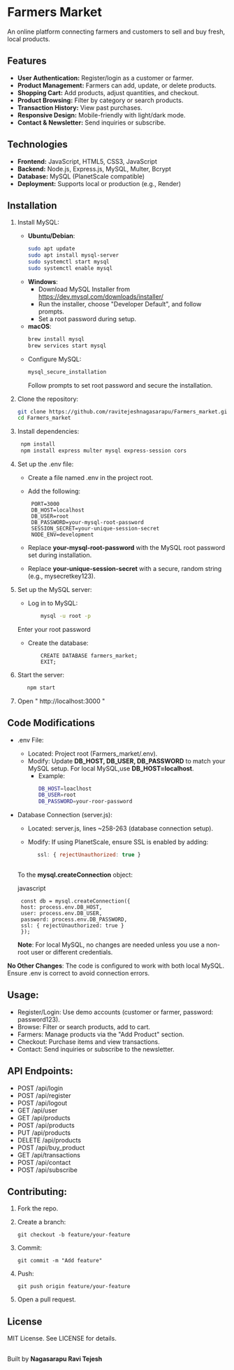 # Farmers Market

An online platform connecting farmers and customers to sell and buy fresh, local products.

## Features
- **User Authentication:** Register/login as a customer or farmer.
- **Product Management:** Farmers can add, update, or delete products.
- **Shopping Cart:** Add products, adjust quantities, and checkout.
- **Product Browsing:** Filter by category or search products.
- **Transaction History:** View past purchases.
- **Responsive Design:** Mobile-friendly with light/dark mode.
- **Contact & Newsletter:** Send inquiries or subscribe.

## Technologies
- **Frontend:** JavaScript, HTML5, CSS3, JavaScript
- **Backend:** Node.js, Express.js, MySQL, Multer, Bcrypt
- **Database:** MySQL (PlanetScale compatible)
- **Deployment:** Supports local or production (e.g., Render)

## Installation

1. Install MySQL:
   - **Ubuntu/Debian**:
     ```bash
     sudo apt update
     sudo apt install mysql-server
     sudo systemctl start mysql
     sudo systemctl enable mysql
     ```
   - **Windows**:
     - Download MySQL Installer from https://dev.mysql.com/downloads/installer/
     - Run the installer, choose "Developer Default", and follow prompts.
     - Set a root password during setup.
   - **macOS**:
     ```bash
     brew install mysql
     brew services start mysql
     ```
   - Configure MySQL:
     ```bash
     mysql_secure_installation
     ```
     Follow prompts to set root password and secure the installation.

2. Clone the repository:
   ```bash
   git clone https://github.com/ravitejeshnagasarapu/Farmers_market.git
   cd Farmers_market

3. Install dependencies:
   ```bash
    npm install
    npm install express multer mysql express-session cors

4. Set up the .env file:
   - Create a file named .env in the project root.
   - Add the following:
  
          PORT=3000
          DB_HOST=localhost
          DB_USER=root
          DB_PASSWORD=your-mysql-root-password
          SESSION_SECRET=your-unique-session-secret
          NODE_ENV=development
  
    - Replace **your-mysql-root-password** with the MySQL root password set during installation.
    - Replace **your-unique-session-secret** with a secure, random string (e.g., mysecretkey123).

5. Set up the MySQL server:
   - Log in to MySQL:
     ```bash
         mysql -u root -p
    Enter your root password
   - Create the database:
      ```MySQL
          CREATE DATABASE farmers_market;
          EXIT;

6. Start the server:
   ```bash
      npm start

7. Open " http://localhost:3000 "


## Code Modifications
- .env File:
     - Located: Project root (Farmers_market/.env).
     - Modify: Update **DB_HOST, DB_USER, DB_PASSWORD** to match your MySQL setup. For local           MySQL,use **DB_HOST=localhost**.
       - Example:
         ```bash
         DB_HOST=loaclhost
         DB_USER=root
         DB_PASSWORD=your-roor-password

 - Database Connection (server.js):
      - Located: server.js, lines ~258-263 (database connection setup).
      - Modify: If using PlanetScale, ensure SSL is enabled by adding:
        
        ```javascript
           ssl: { rejectUnauthorized: true }
      
      To the **mysql.createConnection** object:
      
      javascript
      
        const db = mysql.createConnection({
        host: process.env.DB_HOST,
        user: process.env.DB_USER,
        password: process.env.DB_PASSWORD,
        ssl: { rejectUnauthorized: true }
        });
      
      **Note**: For local MySQL, no changes are needed unless you use a non-root user or 
         different credentials.

**No Other Changes**: The code is configured to work with both local MySQL. Ensure .env is correct to avoid connection errors.


## Usage:
   - Register/Login: Use demo accounts (customer or farmer, password: password123).
   - Browse: Filter or search products, add to cart.
   - Farmers: Manage products via the "Add Product" section.
   - Checkout: Purchase items and view transactions.
   - Contact: Send inquiries or subscribe to the newsletter.

## API Endpoints:
 - POST /api/login
 - POST /api/register
 - POST /api/logout
 - GET /api/user
 - GET /api/products
 - POST /api/products
 - PUT /api/products
 - DELETE /api/products
 - POST /api/buy_product
 - GET /api/transactions
 - POST /api/contact
 - POST /api/subscribe


## Contributing:
1. Fork the repo.
2. Create a branch:

       git checkout -b feature/your-feature

3. Commit:

       git commit -m "Add feature"

4. Push:

       git push origin feature/your-feature

5. Open a pull request.


## License
  MIT License. See LICENSE for details.
##
 Built by **Nagasarapu Ravi Tejesh**
##
